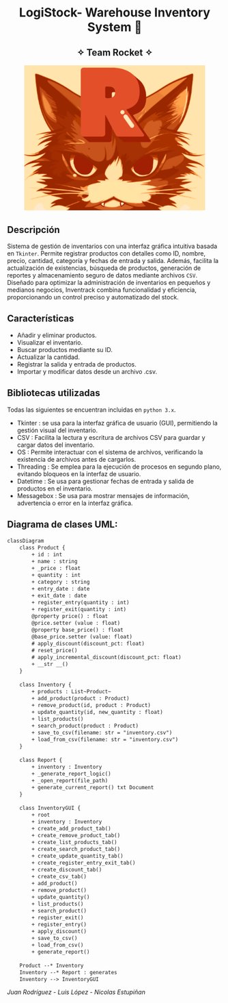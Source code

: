 # <div align='center'> LogiStock- Warehouse Inventory System 📝 </div>

## <div align='center'> ✧ Team Rocket ✧ </div>

<div align='center'> 
<figure> <img src="https://raw.githubusercontent.com/nisaespa/project_progress/refs/heads/main/TeamRocket.png" alt="" width="450" height="auto"/></br>
<figcaption><b></b></figcaption></figure>
</div>

## Descripción

Sistema de gestión de inventarios con una interfaz gráfica intuitiva basada en `Tkinter`. Permite registrar productos con detalles como ID, nombre, precio, cantidad, categoría y fechas de entrada y salida. Además, facilita la actualización de existencias, búsqueda de productos, generación de reportes y almacenamiento seguro de datos mediante archivos `CSV`. Diseñado para optimizar la administración de inventarios en pequeños y medianos negocios, Inventrack combina funcionalidad y eficiencia, proporcionando un control preciso y automatizado del stock.

## Características
- Añadir y eliminar productos.
- Visualizar el inventario.
- Buscar productos mediante su ID.
- Actualizar la cantidad.
- Registrar la salida y entrada de productos.
- Importar y modificar datos desde un archivo .csv.

## Bibliotecas utilizadas
Todas las siguientes se encuentran incluidas en `python 3.x`.
- Tkinter : se usa para la interfaz gráfica de usuario (GUI), permitiendo la gestión visual del inventario.
- CSV : Facilita la lectura y escritura de archivos CSV para guardar y cargar datos del inventario.
- OS : Permite interactuar con el sistema de archivos, verificando la existencia de archivos antes de cargarlos.
- Threading : Se emplea para la ejecución de procesos en segundo plano, evitando bloqueos en la interfaz de usuario.
- Datetime : Se usa para gestionar fechas de entrada y salida de productos en el inventario.
- Messagebox : Se usa para mostrar mensajes de información, advertencia o error en la interfaz gráfica.

## Diagrama de clases UML:
``` mermaid
classDiagram
    class Product {
        + id : int
        + name : string
        + _price : float
        + quantity : int
        + category : string
        + entry_date : date
        + exit_date : date
        + register_entry(quantity : int)
        + register_exit(quantity : int)
        @property price() : float
        @price.setter (value : float)
        @property base_price() : float
        @base_price.setter (value: float)
        # apply_discount(discount_pct: float)
        # reset_price()
        # apply_incremental_discount(discount_pct: float)
        + __str __()
    }

    class Inventory {
        + products : List~Product~ 
        + add_product(product : Product)
        + remove_product(id, product : Product)
        + update_quantity(id, new_quantity : float)
        + list_products()
        + search_product(product : Product)
        + save_to_csv(filename: str = "inventory.csv")
        + load_from_csv(filename: str = "inventory.csv")
    }

    class Report {
        + inventory : Inventory
        + _generate_report_logic()
        + _open_report(file_path)
        + generate_current_report() txt Document
    }

    class InventoryGUI {
        + root
        + inventory : Inventory
        + create_add_product_tab()
        + create_remove_product_tab()
        + create_list_products_tab()
        + create_search_product_tab()
        + create_update_quantity_tab()
        + create_register_entry_exit_tab()
        + create_discount_tab()
        + create_csv_tab()
        + add_product()
        + remove_product()
        + update_quantity()
        + list_products()
        + search_product()
        + register_exit()
        + register_entry()
        + apply_discount()
        + save_to_csv()
        + load_from_csv()
        + generate_report()

    Product --* Inventory
    Inventory --* Report : generates
    Inventory --> InventoryGUI
```
*Juan Rodríguez - Luis López - Nicolas Estupiñan*
